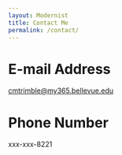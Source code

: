 ```yaml
---
layout: Modernist
title: Contact Me
permalink: /contact/
---
```

# E-mail Address
cmtrimble@my365.bellevue.edu

# Phone Number
xxx-xxx-8221
